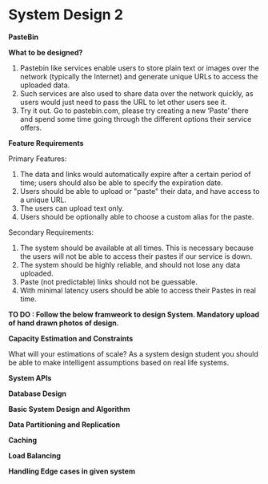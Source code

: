 # System Design 2

**PasteBin**

**What to be designed?**

1. Pastebin like services enable users to store plain text or images over the network (typically the Internet) and generate unique URLs to access the uploaded data. 
2. Such services are also used to share data over the network quickly, as users would just need to pass the URL to let other users see it.
3. Try it out. Go to pastebin.com, please try creating a new ‘Paste’ there and spend some time going through the different options their service offers.

**Feature Requirements**

Primary Features:

1. The data and links would automatically expire after a certain period of time; users should also be able to specify the expiration date.
2. Users should be able to upload or "paste" their data, and have access to a unique URL.
3. The users can upload text only.
4. Users should be optionally able to choose a custom alias for the paste.

Secondary Requirements:

1. The system should be available at all times. This is necessary because the users will not be able to access their pastes if our service is down. 
2. The system should be highly reliable, and should not lose any data uploaded. 
3. Paste (not predictable) links should not be guessable. 
4. With minimal latency users should be able to access their Pastes in real time. 

**TO DO : Follow the below framweork to design System. Mandatory upload of hand drawn photos of design.**

**Capacity Estimation and Constraints**

What will your estimations of scale? As a system design student you should be able to make intelligent assumptions based on real life systems. 

**System APIs**

**Database Design**

**Basic System Design and Algorithm**

**Data Partitioning and Replication**

**Caching**

**Load Balancing**

**Handling Edge cases in given system**
